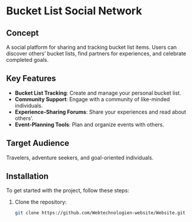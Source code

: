 # Bucket List Social Network

## Concept
A social platform for sharing and tracking bucket list items. Users can discover others’ bucket lists, find partners for experiences, and celebrate completed goals.

## Key Features
- **Bucket List Tracking**: Create and manage your personal bucket list.
- **Community Support**: Engage with a community of like-minded individuals.
- **Experience-Sharing Forums**: Share your experiences and read about others'.
- **Event-Planning Tools**: Plan and organize events with others.

## Target Audience
Travelers, adventure seekers, and goal-oriented individuals.

## Installation
To get started with the project, follow these steps:

1. Clone the repository:
   ```sh
   git clone https://github.com/Webtechnologien-website/Website.git
   ```
